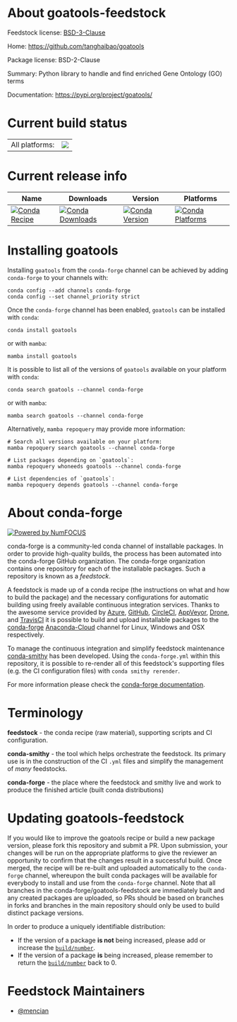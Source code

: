 About goatools-feedstock
========================

Feedstock license: [BSD-3-Clause](https://github.com/conda-forge/goatools-feedstock/blob/main/LICENSE.txt)

Home: https://github.com/tanghaibao/goatools

Package license: BSD-2-Clause

Summary: Python library to handle and find enriched Gene Ontology (GO) terms

Documentation: https://pypi.org/project/goatools/

Current build status
====================


<table><tr><td>All platforms:</td>
    <td>
      <a href="https://dev.azure.com/conda-forge/feedstock-builds/_build/latest?definitionId=16699&branchName=main">
        <img src="https://dev.azure.com/conda-forge/feedstock-builds/_apis/build/status/goatools-feedstock?branchName=main">
      </a>
    </td>
  </tr>
</table>

Current release info
====================

| Name | Downloads | Version | Platforms |
| --- | --- | --- | --- |
| [![Conda Recipe](https://img.shields.io/badge/recipe-goatools-green.svg)](https://anaconda.org/conda-forge/goatools) | [![Conda Downloads](https://img.shields.io/conda/dn/conda-forge/goatools.svg)](https://anaconda.org/conda-forge/goatools) | [![Conda Version](https://img.shields.io/conda/vn/conda-forge/goatools.svg)](https://anaconda.org/conda-forge/goatools) | [![Conda Platforms](https://img.shields.io/conda/pn/conda-forge/goatools.svg)](https://anaconda.org/conda-forge/goatools) |

Installing goatools
===================

Installing `goatools` from the `conda-forge` channel can be achieved by adding `conda-forge` to your channels with:

```
conda config --add channels conda-forge
conda config --set channel_priority strict
```

Once the `conda-forge` channel has been enabled, `goatools` can be installed with `conda`:

```
conda install goatools
```

or with `mamba`:

```
mamba install goatools
```

It is possible to list all of the versions of `goatools` available on your platform with `conda`:

```
conda search goatools --channel conda-forge
```

or with `mamba`:

```
mamba search goatools --channel conda-forge
```

Alternatively, `mamba repoquery` may provide more information:

```
# Search all versions available on your platform:
mamba repoquery search goatools --channel conda-forge

# List packages depending on `goatools`:
mamba repoquery whoneeds goatools --channel conda-forge

# List dependencies of `goatools`:
mamba repoquery depends goatools --channel conda-forge
```


About conda-forge
=================

[![Powered by
NumFOCUS](https://img.shields.io/badge/powered%20by-NumFOCUS-orange.svg?style=flat&colorA=E1523D&colorB=007D8A)](https://numfocus.org)

conda-forge is a community-led conda channel of installable packages.
In order to provide high-quality builds, the process has been automated into the
conda-forge GitHub organization. The conda-forge organization contains one repository
for each of the installable packages. Such a repository is known as a *feedstock*.

A feedstock is made up of a conda recipe (the instructions on what and how to build
the package) and the necessary configurations for automatic building using freely
available continuous integration services. Thanks to the awesome service provided by
[Azure](https://azure.microsoft.com/en-us/services/devops/), [GitHub](https://github.com/),
[CircleCI](https://circleci.com/), [AppVeyor](https://www.appveyor.com/),
[Drone](https://cloud.drone.io/welcome), and [TravisCI](https://travis-ci.com/)
it is possible to build and upload installable packages to the
[conda-forge](https://anaconda.org/conda-forge) [Anaconda-Cloud](https://anaconda.org/)
channel for Linux, Windows and OSX respectively.

To manage the continuous integration and simplify feedstock maintenance
[conda-smithy](https://github.com/conda-forge/conda-smithy) has been developed.
Using the ``conda-forge.yml`` within this repository, it is possible to re-render all of
this feedstock's supporting files (e.g. the CI configuration files) with ``conda smithy rerender``.

For more information please check the [conda-forge documentation](https://conda-forge.org/docs/).

Terminology
===========

**feedstock** - the conda recipe (raw material), supporting scripts and CI configuration.

**conda-smithy** - the tool which helps orchestrate the feedstock.
                   Its primary use is in the construction of the CI ``.yml`` files
                   and simplify the management of *many* feedstocks.

**conda-forge** - the place where the feedstock and smithy live and work to
                  produce the finished article (built conda distributions)


Updating goatools-feedstock
===========================

If you would like to improve the goatools recipe or build a new
package version, please fork this repository and submit a PR. Upon submission,
your changes will be run on the appropriate platforms to give the reviewer an
opportunity to confirm that the changes result in a successful build. Once
merged, the recipe will be re-built and uploaded automatically to the
`conda-forge` channel, whereupon the built conda packages will be available for
everybody to install and use from the `conda-forge` channel.
Note that all branches in the conda-forge/goatools-feedstock are
immediately built and any created packages are uploaded, so PRs should be based
on branches in forks and branches in the main repository should only be used to
build distinct package versions.

In order to produce a uniquely identifiable distribution:
 * If the version of a package **is not** being increased, please add or increase
   the [``build/number``](https://docs.conda.io/projects/conda-build/en/latest/resources/define-metadata.html#build-number-and-string).
 * If the version of a package **is** being increased, please remember to return
   the [``build/number``](https://docs.conda.io/projects/conda-build/en/latest/resources/define-metadata.html#build-number-and-string)
   back to 0.

Feedstock Maintainers
=====================

* [@mencian](https://github.com/mencian/)

